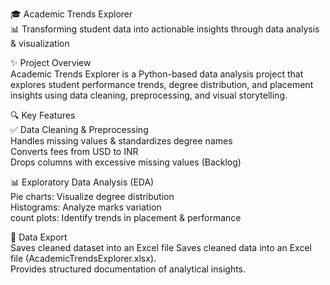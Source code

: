 🎓 Academic Trends Explorer  
📊 Transforming student data into actionable insights through data analysis & visualization  

✨ Project Overview  
Academic Trends Explorer is a Python-based data analysis project that explores student performance trends, degree distribution, and placement insights using data cleaning, preprocessing, and visual storytelling.

🔍 Key Features  
✅ Data Cleaning & Preprocessing  
Handles missing values & standardizes degree names  
Converts fees from USD to INR  
Drops columns with excessive missing values (Backlog)  

📊 Exploratory Data Analysis (EDA)  
Pie charts: Visualize degree distribution  
Histograms: Analyze marks variation  
count plots: Identify trends in placement & performance  

💾 Data Export  
Saves cleaned dataset into an Excel file  Saves cleaned data into an Excel file (AcademicTrendsExplorer.xlsx).    
Provides structured documentation of analytical insights.    
